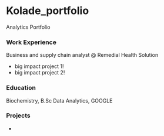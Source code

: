 # Kolade_portfolio
Analytics Portfolio

### Work Experience
Business and supply chain analyst @ Remedial Health Solution
- big impact project 1!
- big impact project 2!

### Education
Biochemistry, B.Sc
Data Analytics, GOOGLE

### Projects
-
